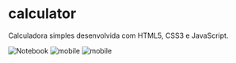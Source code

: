 
# calculator
Calculadora simples desenvolvida com HTML5, CSS3 e JavaScript.

![Notebook](https://user-images.githubusercontent.com/71532985/132570685-70a495aa-02ef-4e5f-b039-fd3985fcbc79.png)
![mobile](https://user-images.githubusercontent.com/71532985/132570687-5f4e8ddd-4054-4010-bd95-0a5d8921ebea.png)
![mobile](https://user-images.githubusercontent.com/71532985/132570605-776d2ef8-a811-4c99-aa86-cc9085ddc539.png)
